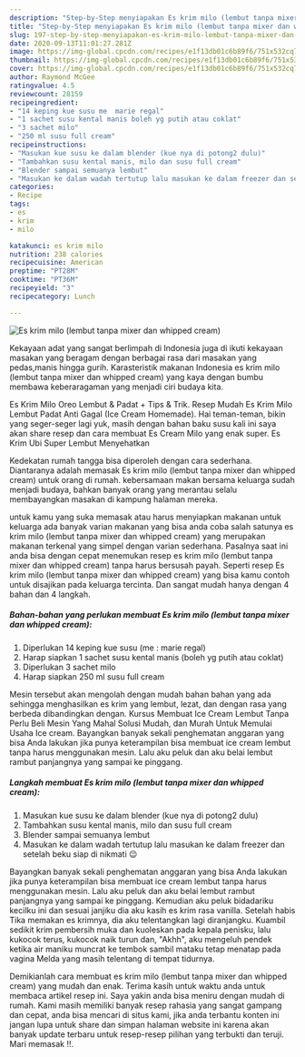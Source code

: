 ```yaml
---
description: "Step-by-Step menyiapakan Es krim milo (lembut tanpa mixer dan whipped cream) Sempurna"
title: "Step-by-Step menyiapakan Es krim milo (lembut tanpa mixer dan whipped cream) Sempurna"
slug: 197-step-by-step-menyiapakan-es-krim-milo-lembut-tanpa-mixer-dan-whipped-cream-sempurna
date: 2020-09-13T11:01:27.281Z
image: https://img-global.cpcdn.com/recipes/e1f13db01c6b89f6/751x532cq70/es-krim-milo-lembut-tanpa-mixer-dan-whipped-cream-foto-resep-utama.jpg
thumbnail: https://img-global.cpcdn.com/recipes/e1f13db01c6b89f6/751x532cq70/es-krim-milo-lembut-tanpa-mixer-dan-whipped-cream-foto-resep-utama.jpg
cover: https://img-global.cpcdn.com/recipes/e1f13db01c6b89f6/751x532cq70/es-krim-milo-lembut-tanpa-mixer-dan-whipped-cream-foto-resep-utama.jpg
author: Raymond McGee
ratingvalue: 4.5
reviewcount: 28159
recipeingredient:
- "14 keping kue susu me  marie regal"
- "1 sachet susu kental manis boleh yg putih atau coklat"
- "3 sachet milo"
- "250 ml susu full cream"
recipeinstructions:
- "Masukan kue susu ke dalam blender (kue nya di potong2 dulu)"
- "Tambahkan susu kental manis, milo dan susu full cream"
- "Blender sampai semuanya lembut"
- "Masukan ke dalam wadah tertutup lalu masukan ke dalam freezer dan setelah beku siap di nikmati 😉"
categories:
- Recipe
tags:
- es
- krim
- milo

katakunci: es krim milo 
nutrition: 238 calories
recipecuisine: American
preptime: "PT28M"
cooktime: "PT36M"
recipeyield: "3"
recipecategory: Lunch

---
```



![Es krim milo (lembut tanpa mixer dan whipped cream)](https://img-global.cpcdn.com/recipes/e1f13db01c6b89f6/751x532cq70/es-krim-milo-lembut-tanpa-mixer-dan-whipped-cream-foto-resep-utama.jpg)

Kekayaan adat yang sangat berlimpah di Indonesia juga di ikuti kekayaan masakan yang beragam dengan berbagai rasa dari masakan yang pedas,manis hingga gurih. Karasteristik makanan Indonesia es krim milo (lembut tanpa mixer dan whipped cream) yang kaya dengan bumbu membawa keberaragaman yang menjadi ciri budaya kita.


Es Krim Milo Oreo Lembut &amp; Padat + Tips &amp; Trik. Resep Mudah Es Krim Milo Lembut Padat Anti Gagal (Ice Cream Homemade). Hai teman-teman, bikin yang seger-seger lagi yuk, masih dengan bahan baku susu kali ini saya akan share resep dan cara membuat Es Cream Milo yang enak super. Es Krim Ubi Super Lembut Menyehatkan

Kedekatan rumah tangga bisa diperoleh dengan cara sederhana. Diantaranya adalah memasak Es krim milo (lembut tanpa mixer dan whipped cream) untuk orang di rumah. kebersamaan makan bersama keluarga sudah menjadi budaya, bahkan banyak orang yang merantau selalu membayangkan masakan di kampung halaman mereka.

untuk kamu yang suka memasak atau harus menyiapkan makanan untuk keluarga ada banyak varian makanan yang bisa anda coba salah satunya es krim milo (lembut tanpa mixer dan whipped cream) yang merupakan makanan terkenal yang simpel dengan varian sederhana. Pasalnya saat ini anda bisa dengan cepat menemukan resep es krim milo (lembut tanpa mixer dan whipped cream) tanpa harus bersusah payah.
Seperti resep Es krim milo (lembut tanpa mixer dan whipped cream) yang bisa kamu contoh untuk disajikan pada keluarga tercinta. Dan sangat mudah hanya dengan 4 bahan dan 4 langkah.


<!--inarticleads1-->

##### Bahan-bahan yang perlukan membuat Es krim milo (lembut tanpa mixer dan whipped cream):

1. Diperlukan 14 keping kue susu (me : marie regal)
1. Harap siapkan 1 sachet susu kental manis (boleh yg putih atau coklat)
1. Diperlukan 3 sachet milo
1. Harap siapkan 250 ml susu full cream


Mesin tersebut akan mengolah dengan mudah bahan bahan yang ada sehingga menghasilkan es krim yang lembut, lezat, dan dengan rasa yang berbeda dibandingkan dengan. Kursus Membuat Ice Cream Lembut Tanpa Perlu Beli Mesin Yang Mahal Solusi Mudah, dan Murah Untuk Memulai Usaha Ice cream. Bayangkan banyak sekali penghematan anggaran yang bisa Anda lakukan jika punya keterampilan bisa membuat ice cream lembut tanpa harus menggunakan mesin. Lalu aku peluk dan aku belai lembut rambut panjangnya yang sampai ke pinggang. 

<!--inarticleads2-->

##### Langkah membuat  Es krim milo (lembut tanpa mixer dan whipped cream):

1. Masukan kue susu ke dalam blender (kue nya di potong2 dulu)
1. Tambahkan susu kental manis, milo dan susu full cream
1. Blender sampai semuanya lembut
1. Masukan ke dalam wadah tertutup lalu masukan ke dalam freezer dan setelah beku siap di nikmati 😉


Bayangkan banyak sekali penghematan anggaran yang bisa Anda lakukan jika punya keterampilan bisa membuat ice cream lembut tanpa harus menggunakan mesin. Lalu aku peluk dan aku belai lembut rambut panjangnya yang sampai ke pinggang. Kemudian aku peluk bidadariku kecilku ini dan sesuai janjiku dia aku kasih es krim rasa vanilla. Setelah habis Tika memakan es krimnya, dia aku telentangkan lagi diranjangku. Kuambil sedikit krim pembersih muka dan kuoleskan pada kepala penisku, lalu kukocok terus, kukocok naik turun dan, &#34;Akhh&#34;, aku mengeluh pendek ketika air maniku muncrat ke tembok sambil mataku tetap menatap pada vagina Melda yang masih telentang di tempat tidurnya. 

Demikianlah cara membuat es krim milo (lembut tanpa mixer dan whipped cream) yang mudah dan enak. Terima kasih untuk waktu anda untuk membaca artikel resep ini. Saya yakin anda bisa meniru dengan mudah di rumah. Kami masih memiliki banyak resep rahasia yang sangat gampang dan cepat, anda bisa mencari di situs kami, jika anda terbantu konten ini jangan lupa untuk share dan simpan halaman website ini karena akan banyak update terbaru untuk resep-resep pilihan yang terbukti dan teruji. Mari memasak !!. 

